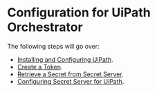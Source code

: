 [title]: # (Configuration)
[tags]: # (introduction)
[priority]: # (200)
# Configuration for UiPath Orchestrator

The following steps will go over:

* [Installing and Configuring UiPath](setup-uipath-steps.md).
* [Create a Token](create-token.md).
* [Retrieve a Secret from Secret Server](retrieve-secret.md).
* [Configuring Secret Server for UiPath](setup-ss-uipath.md).

